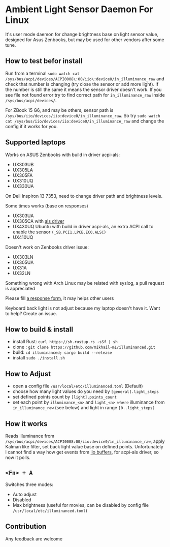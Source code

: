 # Ambient Light Sensor Daemon For Linux
It's user mode daemon for change brightness base on light sensor value, designed for Asus Zenbooks, but may be used for other vendors after some tune.

## How to test befor install
Run from a terminal `sudo watch cat /sys/bus/acpi/devices/ACPI0008\:00/iio\:device0/in_illuminance_raw` and check that number is changing (try close the sensor or add more light). If the number is still the same it means the sensor driver doesn't work. If you see file not found error try to find correct path for `in_illuminance_raw` inside `/sys/bus/acpi/devices/`.

For ZBook 15 G6, and may be others, sensor path is `/sys/bus/iio/devices/iio:device0/in_illuminance_raw`. So try `sudo watch cat /sys/bus/iio/devices/iio:device0/in_illuminance_raw` and change the config if it works for you.

## Supported laptops

Works on ASUS Zenbooks with build in driver acpi-als:
* UX303UB
* UX305LA
* UX305FA
* UX310UQ
* UX330UA

On Dell Inspiron 13 7353, need to change driver path and brightness levels.

Some times works (base on responses)
* UX303UA
* UX305CA with [als driver](https://github.com/danieleds/als)
* UX430UQ Ubuntu with build in driver acpi-als, an extra ACPI call to enable the sensor `(_SB.PCI1.LPCB.EC0.ALSC)`
* UX410UQ

Doesn't work on Zenbooks driver issue:
* UX303LN
* UX305UA
* UX31A
* UX32LN

Something wrong with Arch Linux may be related with syslog, a pull request is appreciated

Please fill [a response form](https://drive.google.com/open?id=1mjr_R3nXBFAeObI7zB7BPD_EpSvTTpOf_H67x-HE2qo), it may helps other users

Keyboard back light is not adjust because my laptop doesn't have it. Want to help? Create an issue.

## How to build & install
* install Rust: `curl https://sh.rustup.rs -sSf | sh`
* clone : `git clone https://github.com/mikhail-m1/illuminanced.git`
* build: `cd illuminanced; cargo build --release`
* install `sudo ./install.sh`

## How to Adjust
* open a config file `/usr/local/etc/illuminanced.toml` (Default)
* choose how many light values do you need by `[general].light_steps`
* set defined points count by `[light].points_count`
* set each point by `illuminance_<n>` and `light_<n> where` illuminance from `in_illuminance_raw` (see below) and light in range `[0..light_steps)`

## How it works
Reads illuminance from `/sys/bus/acpi/devices/ACPI0008:00/iio:device0/in_illuminance_raw`, apply Kalman like filter, set back light value base on defined points.
Unfortunately I cannot find a way how get events from [iio buffers](https://www.kernel.org/doc/htmldocs/iio/iiobuffer.html), for acpi-als driver, so now it polls.

## `<Fn> + A`
Switches three modes:
- Auto adjust
- Disabled
- Max brightness (useful for movies, can be disabled by config file `/usr/local/etc/illuminanced.toml`)

## Contribution
Any feedback are welcome
